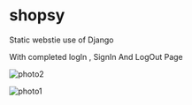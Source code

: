 # shopsy

Static webstie use of Django 

With completed  logIn , SignIn And LogOut Page 


![photo2](https://github.com/ratankumarmaurya/shopsy/assets/48328833/e275736e-1400-4afb-bf44-e581424db732)

![photo1](https://github.com/ratankumarmaurya/shopsy/assets/48328833/1c563d10-dc2e-4d82-b68d-b7510cfb3b12)
